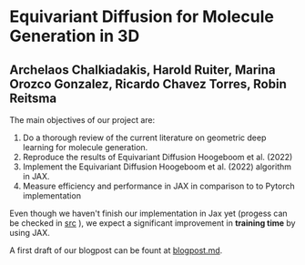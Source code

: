 # Equivariant Diffusion for Molecule Generation in 3D
## Archelaos Chalkiadakis, Harold Ruiter, Marina Orozco Gonzalez, Ricardo Chavez Torres, Robin Reitsma

The main objectives of our project are:
1. Do a thorough review of the current literature on geometric deep learning
for molecule generation.
2. Reproduce the results of Equivariant Diffusion Hoogeboom et al. (2022)
3. Implement the Equivariant Diffusion Hoogeboom et al. (2022) algorithm
in JAX.
4. Measure efficiency and performance in JAX in comparison to to Pytorch
implementation

Even though we haven't finish our implementation in Jax yet (progess can be checked in [src](e3-molecule-diffusion\src) ), we expect a significant improvement in **training time** by using JAX.

A first draft of our blogpost can be fount at [blogpost.md](e3-molecule-diffusion\blogpost.md). 
